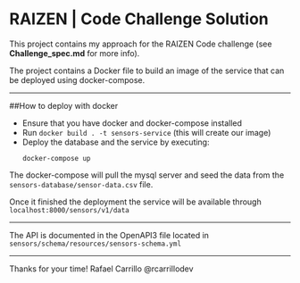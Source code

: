 # RAIZEN | Code Challenge Solution

This project contains my approach for the RAIZEN Code challenge (see **Challenge_spec.md** for more info).

The project contains a Docker file to build an image of the service that can be deployed using docker-compose.

----

##How to deploy with docker

- Ensure that you have docker and docker-compose installed
- Run `docker build . -t sensors-service` (this will create our image)
- Deploy the database and the service by executing: 
  ```
  docker-compose up
  ```

The docker-compose will pull the mysql server and seed the data from the `sensors-database/sensor-data.csv` file.

Once it finished the deployment the service will be available through `localhost:8000/sensors/v1/data`

---
The API is documented in the OpenAPI3 file located in `sensors/schema/resources/sensors-schema.yml`

---

Thanks for your time! 
Rafael Carrillo
@rcarrillodev